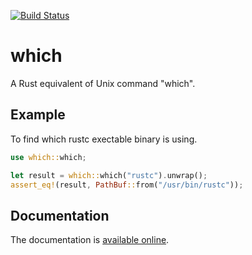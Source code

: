 [![Build Status](https://travis-ci.org/fangyuanziti/which-rs.svg?branch=master)](https://travis-ci.org/fangyuanziti/which-rs)

# which

A Rust equivalent of Unix command "which".

## Example

To find which rustc exectable binary is using.

``` rust
use which::which;

let result = which::which("rustc").unwrap();
assert_eq!(result, PathBuf::from("/usr/bin/rustc"));

```

## Documentation

The documentation is [available online](http://fangyuanziti.github.io/which-rs/which/).
